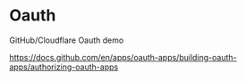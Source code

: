 # Oauth

GitHub/Cloudflare Oauth demo

https://docs.github.com/en/apps/oauth-apps/building-oauth-apps/authorizing-oauth-apps
